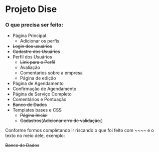 # Projeto Dise

### O que precisa ser feito:
* Página Principal
    * Adicionar os perfis
* ~~Login dos usuários~~
* ~~Cadastro dos Usuários~~
* Perfil dos Usuários
    * ~~Link para o Perfil~~
    * Avaliação
    * Comentarios sobre a empresa
    * Página de edição
* Página de Agendamento
* Confirmação de Agendamento
* Página de Serviço Completo
* Comentários e Pontuação
* ~~Banco de Dados~~
* Templates bases e CSS
    * ~~Página Inicial~~
    * ~~Cadastros~~(~~Adicionar erro de validação.~~)

Conforme formos completando ir riscando o que foi feito com ~~~~ e o texto no meio dele, exemplo:

~~Banco de Dados~~